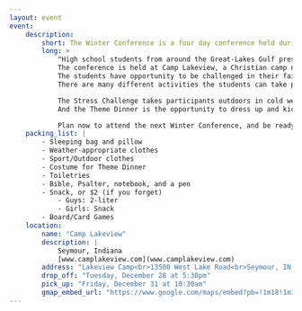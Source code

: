 ```yaml
---
layout: event
event:
    description:
        short: The Winter Conference is a four day conference held during the last week of the year.
        long: >
            "High school students from around the Great-Lakes Gulf presbytery, (and often the entire denomination,) gather for four days at the end of the year to participate in the Winter Conference.
            The conference is held at Camp Lakeview, a Christian camp near Columbus, Indiana. 
            The students have opportunity to be challenged in their faith by a series of messages from a guest speaker and to build friendships and community. 
            There are many different activities the students can take part in, including the Stress Challenge and the Theme Dinner.

            The Stress Challenge takes participants outdoors in cold weather for an afternoon of teamwork and testing.
            And the Theme Dinner is the opportunity to dress up and kick back for an evening of fun and games.

            Plan now to attend the next Winter Conference, and be ready to grow in your Christian faith!
    packing_list: |
        - Sleeping bag and pillow
        - Weather-appropriate clothes
        - Sport/Outdoor clothes
        - Costume for Theme Dinner
        - Toiletries
        - Bible, Psalter, notebook, and a pen
        - Snack, or $2 (if you forget)
            - Guys: 2-liter
            - Girls: Snack
        - Board/Card Games
    location: 
        name: "Camp Lakeview"
        description: |
            Seymour, Indiana
            [www.camplakeview.com](www.camplakeview.com)
        address: "Lakeview Camp<br>13500 West Lake Road<br>Seymour, IN 47274"
        drop_off: "Tuesday, December 28 at 5:30pm"
        pick_up: "Friday, December 31 at 10:30am"
        gmap_embed_url: "https://www.google.com/maps/embed?pb=!1m18!1m12!1m3!1d6195.071241678412!2d-86.06634973681656!3d39.07149577177704!2m3!1f0!2f0!3f0!3m2!1i1024!2i768!4f13.1!3m3!1m2!1s0x886b9069aa475047%3A0x37d58accea1f1a93!2sLakeview%20Ministries!5e0!3m2!1sen!2sus!4v1639891460112!5m2!1sen!2sus"
---
```


